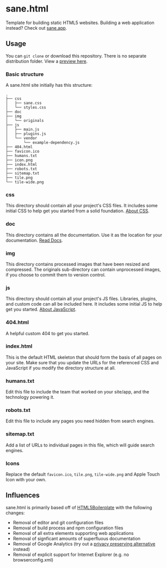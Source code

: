 # sane.html
Template for building static HTML5 websites.  Building a web application instead?  Check out [sane.app](https://github.com/rchillard/sane.app).

## Usage

You can `git clone` or download this repository. There is no separate distribution folder.  View a [preview here](https://rchillard.github.io/sane.html/).

### Basic structure

A sane.html site initially has this structure:

```
.
├── css
│   ├── sane.css
│   └── styles.css
├── doc
├── img
│   └── originals
├── js
│   ├── main.js
│   ├── plugins.js
│   └── vendor
│       └── example-dependency.js
├── 404.html
├── favicon.ico
├── humans.txt
├── icon.png
├── index.html
├── robots.txt
├── sitemap.txt
├── tile.png
└── tile-wide.png
```

### css

This directory should contain all your project's CSS files. It includes some
initial CSS to help get you started from a solid foundation. [About CSS](doc/css.md).

### doc

This directory contains all the documentation. Use it as the location for your documentation. [Read Docs](doc/README.md).

### img

This directory contains processed images that have been resized and compressed.  The originals sub-directory can contain unprocessed images, if you choose to commit them to version control.

### js

This directory should contain all your project's JS files. Libraries, plugins,
and custom code can all be included here. It includes some initial JS to help
get you started. [About JavaScript](doc/js.md).

### 404.html

A helpful custom 404 to get you started.

### index.html

This is the default HTML skeleton that should form the basis of all pages on
your site. Make sure that you update the URLs for the referenced CSS and JavaScript if you
modify the directory structure at all.

### humans.txt

Edit this file to include the team that worked on your site/app, and the
technology powering it.

### robots.txt

Edit this file to include any pages you need hidden from search engines.

### sitemap.txt

Add a list of URLs to individual pages in this file, which will guide search engines.

### Icons

Replace the default `favicon.ico`, `tile.png`, `tile-wide.png` and Apple Touch
Icon with your own.

## Influences
sane.html is primarily based off of [HTML5Boilerplate](https://github.com/h5bp/html5-boilerplate) with the following changes:
- Removal of editor and git configuration files
- Removal of build process and npm configuration files
- Removal of all extra elements supporting web applications
- Removal of signficant amounts of superfluous documentation
- Removal of Google Analytics (try out a [privacy preserving alternative](https://plausible.io/) instead)
- Removal of explicit support for Internet Explorer (e.g. no browserconfig.xml)
